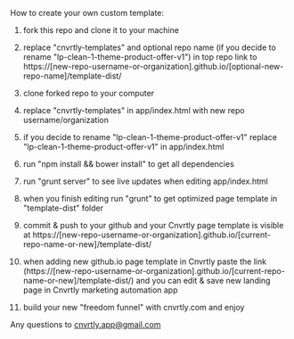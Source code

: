 How to create your own custom template:

1) fork this repo and clone it to your machine

2) replace "cnvrtly-templates" and optional repo name (if you decide to rename "lp-clean-1-theme-product-offer-v1") in top repo link to https://[new-repo-username-or-organization].github.io/[optional-new-repo-name]/template-dist/

3) clone forked repo to your computer

4) replace "cnvrtly-templates" in app/index.html with new repo username/organization

5) if you decide to rename "lp-clean-1-theme-product-offer-v1" replace "lp-clean-1-theme-product-offer-v1" in app/index.html

6) run "npm install && bower install" to get all dependencies

7) run "grunt server" to see live updates when editing app/index.html

8) when you finish editing run "grunt" to get optimized page template in "template-dist" folder

9) commit & push to your github and your Cnvrtly page template is visible at https://[new-repo-username-or-organization].github.io/[current-repo-name-or-new]/template-dist/

10) when adding new github.io page template in Cnvrtly paste the link (https://[new-repo-username-or-organization].github.io/[current-repo-name-or-new]/template-dist/) and you can edit & save new landing page in Cnvrtly marketing automation app

11) build your new "freedom funnel" with cnvrtly.com and enjoy

Any questions to cnvrtly.app@gmail.com
